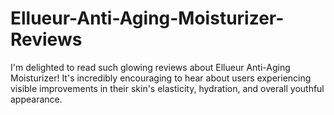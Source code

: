 # Ellueur-Anti-Aging-Moisturizer-Reviews
I'm delighted to read such glowing reviews about Ellueur Anti-Aging Moisturizer! It's incredibly encouraging to hear about users experiencing visible improvements in their skin's elasticity, hydration, and overall youthful appearance.
